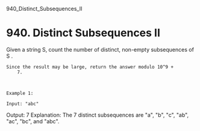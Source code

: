 940_Distinct_Subsequences_II
# 940. Distinct Subsequences II

Given a string S, count the number of distinct, non-empty subsequences of S
        .

    Since the result may be large, return the answer modulo 10^9 +
        7.

     

    Example 1:

    Input: "abc"
Output: 7
Explanation: The 7 distinct subsequences are "a", "b", "c", "ab", "ac", "bc", and "abc".